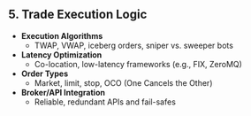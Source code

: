 ## 5. Trade Execution Logic
- **Execution Algorithms**
  - TWAP, VWAP, iceberg orders, sniper vs. sweeper bots
- **Latency Optimization**
  - Co-location, low-latency frameworks (e.g., FIX, ZeroMQ)
- **Order Types**
  - Market, limit, stop, OCO (One Cancels the Other)
- **Broker/API Integration**
  - Reliable, redundant APIs and fail-safes